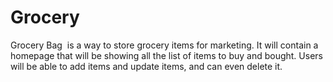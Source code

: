 # Grocery
Grocery Bag​ ​ is a way to store grocery items for marketing. It will contain a homepage that will be showing all the list of items to buy and bought. Users will be able to add items and update items, and can even delete it.
